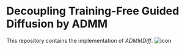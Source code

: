 # Decoupling Training-Free Guided Diffusion by ADMM
  

This repository contains the implementation of *ADMMDiff*. 
![icon](_assets_/teaser.png)
